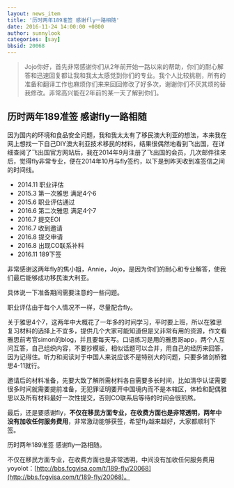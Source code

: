 ```yaml
---
layout: news_item
title: '历时两年189准签 感谢fly一路相随'
date: 2016-11-24 14:00:00 +0800
author: sunnylook
categories: [say]
bbsid: 20068
---
```


> Jojo你好，首先非常感谢你们从2年前开始一路以来的帮助，你们的耐心解答和迅速回复都让我和我太太感觉到你们的专业。我个人比较挑剔，所有的准备和翻译工作也麻烦你们来来回回修改了好多次，谢谢你们不厌其烦的替我修改。非常高兴能在2年前的某一天了解到你们。

## 历时两年189准签 感谢fly一路相随

因为国内的环境和食品安全问题，我和我太太有了移民澳大利亚的想法，本来我在网上想找一下自己DIY澳大利亚技术移民的材料，结果很偶然地看到飞出国，在详细查阅了飞出国官方网站后，我在2014年9月注册了飞出国的会员，几次邮件往来后，觉得fly非常专业，便在2014年10月与fly签约，以下是到昨天收到准签信之间的时间线。

- 2014.11 职业评估
- 2015.3 第一次雅思 满足4个6
- 2015.6 职业评估通过
- 2016.6 第二次雅思 满足4个7
- 2016.7 提交EOI
- 2016.7 收到邀请
- 2016.8 提交申请
- 2016.8 出现CO联系补料
- 2016.11 189下签

非常感谢这两年fly的焦小姐，Annie，Jojo，是因为你们的耐心和专业解答，使我们最后能够成功移民澳大利亚。

具体说一下准备期间需要注意的一些问题。

职业评估由于每个人情况不一样，尽量配合fly。

关于雅思4个7，这两年中大概花了一年多的时间学习，平时要上班，所以在雅思复习材料的选择上不宜多，提供几个大家可能知道但是又非常有用的资源，作文看雅思前考官simon的blog，并且要每天写。口语练习是用的雅思哥app，两个人互问互答，自己组织内容，不要抄模板，相似话题可以合并，用自己的经历来回答，因为记得住。听力和阅读对于中国人来说应该不是特别大的问题，只要多做剑桥雅思4-11就行。

邀请后的材料准备，先要大致了解所需材料各自需要多长时间，比如清华认证需要很多时间就需要提前准备，无犯罪证明要开中国境内而不是本辖区，体检和配偶雅思以及所有材料最好一次性提交，否则CO联系后等待的时间会很煎熬。

最后，还是要感谢fly，**不仅在移民方面专业，在收费方面也是非常透明，两年中没有加收任何服务费用**，非常激动能够获签，希望fly越来越好，大家都顺利下签。

历时两年189准签 感谢fly一路相随。

不仅在移民方面专业，在收费方面也是非常透明，中间没有加收任何服务费用 yoyolot：[http://bbs.fcgvisa.com/t/189-fly/20068](http://bbs.fcgvisa.com/t/189-fly/20068)。
